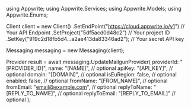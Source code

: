 using Appwrite;
using Appwrite.Services;
using Appwrite.Models;
using Appwrite.Enums;

Client client = new Client()
    .SetEndPoint("https://cloud.appwrite.io/v1") // Your API Endpoint
    .SetProject("5df5acd0d48c2") // Your project ID
    .SetKey("919c2d18fb5d4...a2ae413da83346ad2"); // Your secret API key

Messaging messaging = new Messaging(client);

Provider result = await messaging.UpdateMailgunProvider(
    providerId: "[PROVIDER_ID]",
    name: "[NAME]", // optional
    apiKey: "[API_KEY]", // optional
    domain: "[DOMAIN]", // optional
    isEuRegion: false, // optional
    enabled: false, // optional
    fromName: "[FROM_NAME]", // optional
    fromEmail: "email@example.com", // optional
    replyToName: "[REPLY_TO_NAME]", // optional
    replyToEmail: "[REPLY_TO_EMAIL]" // optional
);